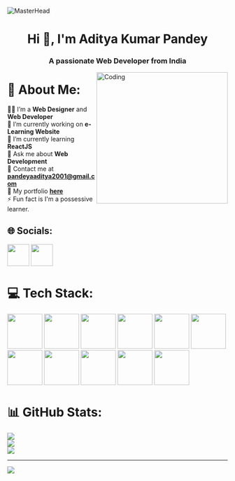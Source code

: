 ![MasterHead](https://media.licdn.com/dms/image/D4D16AQE2O3PiYIov4g/profile-displaybackgroundimage-shrink_350_1400/0/1688311231980?e=1694044800&v=beta&t=w9YoD7tAdfAUfIoRlW-GUcKt2weylvPvS5XX6WqF24E)
<h1 align="center">Hi 👋, I'm Aditya Kumar Pandey</h1>
<h3 align="center">A passionate Web Developer from India</h3>
<img align="right" alt="Coding" width="300" src="https://media0.giphy.com/media/qgQUggAC3Pfv687qPC/giphy.gif">

# 💫 About Me:
🧑‍💻 I’m a **Web Designer** and **Web Developer** <br>
🔭 I’m currently working on **e-Learning Website** <br>
🌱 I’m currently learning **ReactJS** <br>
💬 Ask me about **Web Development** <br>
📩 Contact me at **pandeyaaditya2001@gmail.com** <br>
💼 My portfolio **[here](https://aaditya0pf0.netlify.app)** <br>
⚡ Fun fact is I'm a possessive learner.


## 🌐 Socials:

[<img src="https://img.icons8.com/?size=512&id=xuvGCOXi8Wyg&format=png" width="50px" height="50px">](https://linkedin.com/in/aditya-kumar-pandey-249301233)
[<img src="https://img.icons8.com/?size=512&id=Xy10Jcu1L2Su&format=png" width="50px" height="50px">](https://instagram.com/its__aaditya_here)

# 💻 Tech Stack:

<div style="display=flex;">
  <img src="https://img.icons8.com/?size=512&id=hsPbhkOH4FMe&format=png" width="80px" height="80px">
  <img src="https://img.icons8.com/?size=512&id=hsPbhkOH4FMe&format=png" width="80px" height="80px">
  <img src="https://img.icons8.com/?size=512&id=hsPbhkOH4FMe&format=png" width="80px" height="80px">
  <img src="https://img.icons8.com/?size=512&id=hsPbhkOH4FMe&format=png" width="80px" height="80px">
  <img src="https://img.icons8.com/?size=512&id=hsPbhkOH4FMe&format=png" width="80px" height="80px">
  <img src="https://img.icons8.com/?size=512&id=hsPbhkOH4FMe&format=png" width="80px" height="80px">
  <img src="https://img.icons8.com/?size=512&id=hsPbhkOH4FMe&format=png" width="80px" height="80px">
  <img src="https://img.icons8.com/?size=512&id=hsPbhkOH4FMe&format=png" width="80px" height="80px">
  <img src="https://img.icons8.com/?size=512&id=hsPbhkOH4FMe&format=png" width="80px" height="80px">
  <img src="https://img.icons8.com/?size=512&id=hsPbhkOH4FMe&format=png" width="80px" height="80px">
  <img src="https://img.icons8.com/?size=512&id=hsPbhkOH4FMe&format=png" width="80px" height="80px">
</div>

# 📊 GitHub Stats:
![](https://github-readme-stats.vercel.app/api?username=adityapandey1111&theme=city_light&hide_border=true&include_all_commits=false&count_private=false)<br/>
![](https://github-readme-streak-stats.herokuapp.com/?user=adityapandey1111&theme=city_light&hide_border=true)<br/>
![](https://github-readme-stats.vercel.app/api/top-langs/?username=adityapandey1111&theme=city_light&hide_border=true&include_all_commits=false&count_private=false&layout=compact)

---
[![](https://visitcount.itsvg.in/api?id=adityapandey1111&icon=5&color=0)](https://visitcount.itsvg.in)

<!-- Proudly created with GPRM ( https://gprm.itsvg.in ) -->
